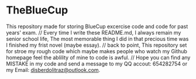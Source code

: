 # TheBlueCup
This repository made for storing BlueCup excercise code and code for past years' exam.
// Every time I write these README.md, I always remain my senior school life, The most memorable thing I did in that precious time was I finished my frist novel (maybe essay).
// back to point, This repository set for stroe my rough code which maybe makes people who watch my Github homepage feel the ablility of mine to code is awful.
// Hope you can find any MISTAKE in my code and send a message to my QQ accout: 654282754 or my Email: disberdolitraz@outlook.com.
